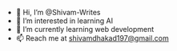 - 👋 Hi, I’m @Shivam-Writes
- 👀 I’m interested in learning AI
- 🌱 I’m currently learning web development
- 📫 Reach me at shivamdhakad197@gmail.com

<!---
ShivaMaverick/ShivaMaverick is a ✨ special ✨ repository because its `README.md` (this file) appears on your GitHub profile.
You can click the Preview link to take a look at your changes.
--->
